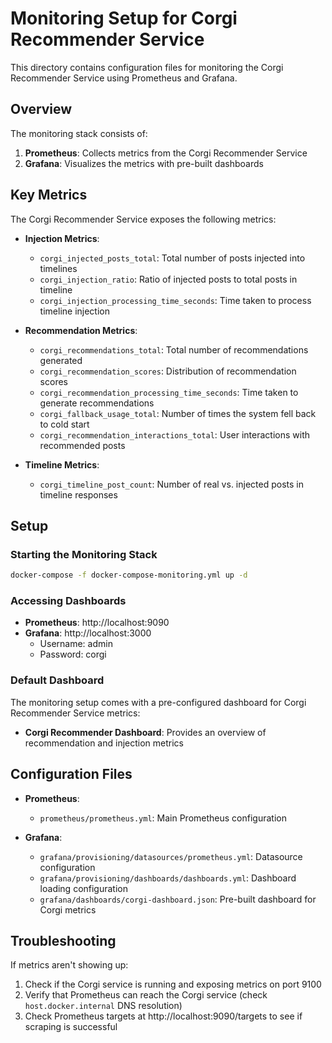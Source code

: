 # Monitoring Setup for Corgi Recommender Service

This directory contains configuration files for monitoring the Corgi Recommender Service using Prometheus and Grafana.

## Overview

The monitoring stack consists of:

1. **Prometheus**: Collects metrics from the Corgi Recommender Service
2. **Grafana**: Visualizes the metrics with pre-built dashboards

## Key Metrics

The Corgi Recommender Service exposes the following metrics:

- **Injection Metrics**:
  - `corgi_injected_posts_total`: Total number of posts injected into timelines
  - `corgi_injection_ratio`: Ratio of injected posts to total posts in timeline
  - `corgi_injection_processing_time_seconds`: Time taken to process timeline injection

- **Recommendation Metrics**:
  - `corgi_recommendations_total`: Total number of recommendations generated
  - `corgi_recommendation_scores`: Distribution of recommendation scores
  - `corgi_recommendation_processing_time_seconds`: Time taken to generate recommendations
  - `corgi_fallback_usage_total`: Number of times the system fell back to cold start
  - `corgi_recommendation_interactions_total`: User interactions with recommended posts
  
- **Timeline Metrics**:
  - `corgi_timeline_post_count`: Number of real vs. injected posts in timeline responses

## Setup

### Starting the Monitoring Stack

```bash
docker-compose -f docker-compose-monitoring.yml up -d
```

### Accessing Dashboards

- **Prometheus**: http://localhost:9090
- **Grafana**: http://localhost:3000
  - Username: admin
  - Password: corgi

### Default Dashboard

The monitoring setup comes with a pre-configured dashboard for Corgi Recommender Service metrics:

- **Corgi Recommender Dashboard**: Provides an overview of recommendation and injection metrics

## Configuration Files

- **Prometheus**:
  - `prometheus/prometheus.yml`: Main Prometheus configuration

- **Grafana**:
  - `grafana/provisioning/datasources/prometheus.yml`: Datasource configuration
  - `grafana/provisioning/dashboards/dashboards.yml`: Dashboard loading configuration
  - `grafana/dashboards/corgi-dashboard.json`: Pre-built dashboard for Corgi metrics

## Troubleshooting

If metrics aren't showing up:

1. Check if the Corgi service is running and exposing metrics on port 9100
2. Verify that Prometheus can reach the Corgi service (check `host.docker.internal` DNS resolution)
3. Check Prometheus targets at http://localhost:9090/targets to see if scraping is successful